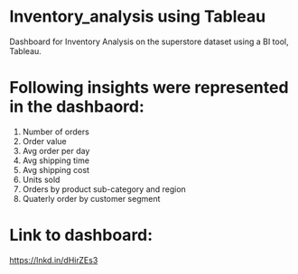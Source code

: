 # Inventory_analysis using Tableau

Dashboard for Inventory Analysis on the superstore dataset using a BI tool, Tableau.

# Following insights were represented in the dashbaord:
1. Number of orders
2. Order value
3. Avg order per day
4. Avg shipping time
5. Avg shipping cost
6. Units sold
7. Orders by product sub-category and region
8. Quaterly order by customer segment

# Link to dashboard: 
https://lnkd.in/dHirZEs3



